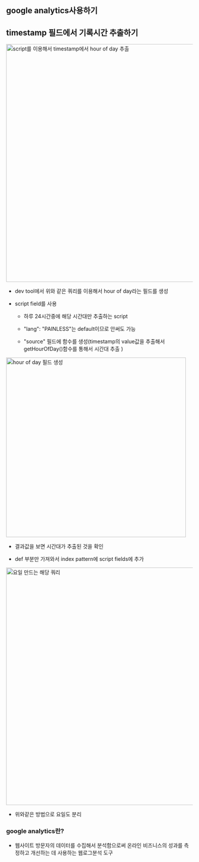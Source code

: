 ## google analytics사용하기

## timestamp 필드에서  기록시간 추출하기 

<img width="642" alt="script를 이용해서 timestamp에서 hour of day 추출 " src="https://user-images.githubusercontent.com/60679342/86073121-1d848c80-babe-11ea-8dfd-10c10bbc4889.png">

- dev tool에서 위와 같은 쿼리를 이용해서 hour of day라는 필드를 생성

- script field를 사용

  - 하루 24시간중에 해당 시간대만 추출하는 script
  
  - "lang": "PAINLESS"는 default이므로 안써도 가능
  
  - "source" 필드에 함수를 생성(timestamp의 value값을 추출해서 getHourOfDay()함수를 통해서 시간대 추출 )


<img width="485" alt="hour of day 필드 생성" src="https://user-images.githubusercontent.com/60679342/86073090-0e054380-babe-11ea-8068-1360e449977d.png">

- 결과값을 보면 시간대가 추출된 것을 확인 

- def 부분만 가져와서 index pattern에 script fields에 추가

<img width="641" alt="요일 만드는 해당 쿼리" src="https://user-images.githubusercontent.com/60679342/86074719-7144a500-bac1-11ea-9516-d172265f1f61.png">


- 위와같은 방법으로 요일도 분리









### google analytics란?

- 웹사이트 방문자의 데이터를 수집해서 분석함으로써 온라인 비즈니스의 성과를 측정하고 개선하는 데 사용하는 웹로그분석 도구

